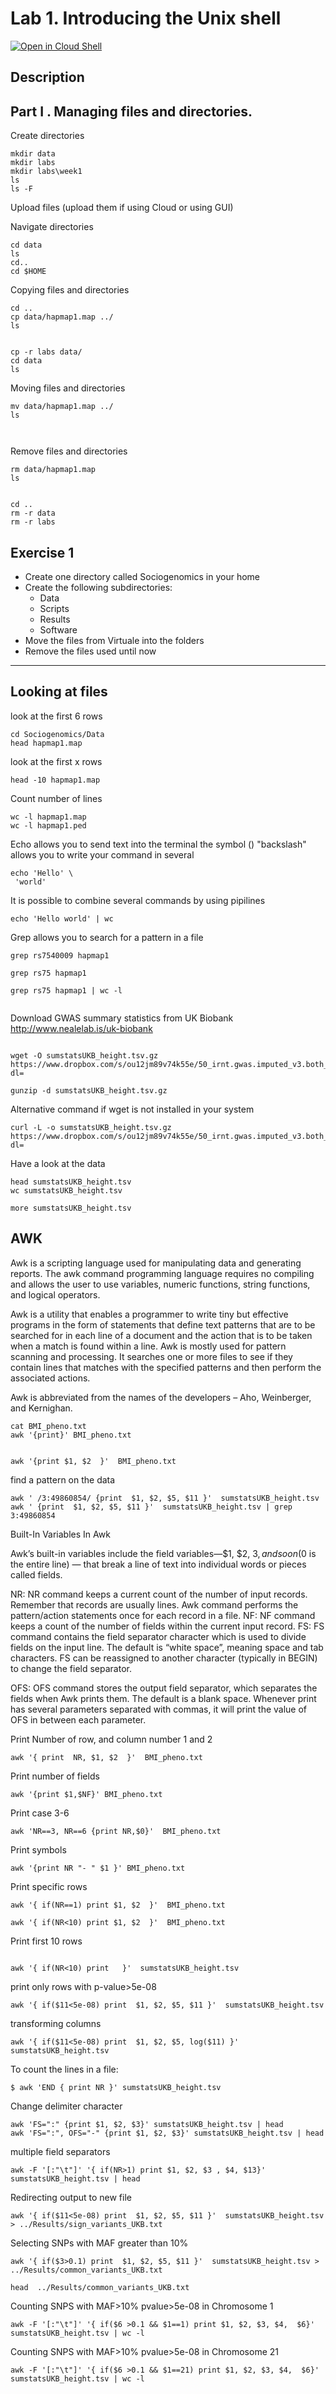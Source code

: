 # Lab 1.  Introducing the Unix shell

[![Open in Cloud Shell](https://gstatic.com/cloudssh/images/open-btn.png)](https://ssh.cloud.google.com/cloudshell/open?cloudshell_git_repo=https://github.com/nicolabarban/sociogenomics2024&cloudshell_tutorial=week1/lab1.md)

## Description

## Part I . Managing files and directories.


Create directories
```
mkdir data
mkdir labs
mkdir labs\week1
ls
ls -F
```

Upload files (upload them  if using Cloud or using GUI)

Navigate  directories
```
cd data
ls
cd..
cd $HOME
```

Copying files and directories
```
cd .. 
cp data/hapmap1.map ../
ls 


cp -r labs data/
cd data
ls
```


Moving files and directories
```
mv data/hapmap1.map ../
ls 



```

Remove files and directories
```
rm data/hapmap1.map 
ls 


cd ..
rm -r data
rm -r labs

```

## Exercise 1

* Create one directory called Sociogenomics in your home
* Create the following subdirectories:		
	* Data
	* Scripts
	* Results
	* Software
* Move the files from Virtuale into the folders
* Remove the files used until now

---

## Looking at files

look at the first 6 rows
```
cd Sociogenomics/Data
head hapmap1.map 

```


look at the first x rows
```
head -10 hapmap1.map 

```

Count number of lines
```
wc -l hapmap1.map  
wc -l hapmap1.ped
```


Echo  allows you to send text into the terminal  the symbol (\) "backslash" allows you to write your command in several 

```
echo 'Hello' \
 'world'
```

It is possible to combine several commands by using pipilines
```
echo 'Hello world' | wc

```

Grep allows you to search for a pattern in a file

```
grep rs7540009 hapmap1

grep rs75 hapmap1

grep rs75 hapmap1 | wc -l


```


Download GWAS summary statistics from UK Biobank
http://www.nealelab.is/uk-biobank

```
     
wget -O sumstatsUKB_height.tsv.gz https://www.dropbox.com/s/ou12jm89v74k55e/50_irnt.gwas.imputed_v3.both_sexes.tsv.bgz?dl= 

gunzip -d sumstatsUKB_height.tsv.gz

```


Alternative command if wget is not installed in your system 
```
curl -L -o sumstatsUKB_height.tsv.gz https://www.dropbox.com/s/ou12jm89v74k55e/50_irnt.gwas.imputed_v3.both_sexes.tsv.bgz?dl=
```

Have a look at the data
```
head sumstatsUKB_height.tsv
wc sumstatsUKB_height.tsv

more sumstatsUKB_height.tsv

```


## AWK
Awk is a scripting language used for manipulating data and generating reports. The awk command programming language requires no compiling and allows the user to use variables, numeric functions, string functions, and logical operators. 

Awk is a utility that enables a programmer to write tiny but effective programs in the form of statements that define text patterns that are to be searched for in each line of a document and the action that is to be taken when a match is found within a line. Awk is mostly used for pattern scanning and processing. It searches one or more files to see if they contain lines that matches with the specified patterns and then perform the associated actions. 

Awk is abbreviated from the names of the developers – Aho, Weinberger, and Kernighan. 

```
cat BMI_pheno.txt
awk '{print}' BMI_pheno.txt


```

```
awk '{print $1, $2  }'  BMI_pheno.txt

```



find a pattern on the data
```
awk ' /3:49860854/ {print  $1, $2, $5, $11 }'  sumstatsUKB_height.tsv
awk ' {print  $1, $2, $5, $11 }'  sumstatsUKB_height.tsv | grep 3:49860854

```

Built-In Variables In Awk

Awk’s built-in variables include the field variables—$1, $2, $3, and so on ($0 is the entire line) — that break a line of text into individual words or pieces called fields. 

NR: NR command keeps a current count of the number of input records. Remember that records are usually lines. Awk command performs the pattern/action statements once for each record in a file. 
NF: NF command keeps a count of the number of fields within the current input record. 
FS: FS command contains the field separator character which is used to divide fields on the input line. The default is “white space”, meaning space and tab characters. FS can be reassigned to another character (typically in BEGIN) to change the field separator. 

OFS: OFS command stores the output field separator, which separates the fields when Awk prints them. The default is a blank space. Whenever print has several parameters separated with commas, it will print the value of OFS in between each parameter. 



Print Number of row, and column number 1 and 2
```
awk '{ print  NR, $1, $2  }'  BMI_pheno.txt

```

Print number of fields
```
awk '{print $1,$NF}' BMI_pheno.txt
```

Print case 3-6
```
awk 'NR==3, NR==6 {print NR,$0}'  BMI_pheno.txt
```

Print symbols
```
awk '{print NR "- " $1 }' BMI_pheno.txt

```

Print specific rows
```
awk '{ if(NR==1) print $1, $2  }'  BMI_pheno.txt

awk '{ if(NR<10) print $1, $2  }'  BMI_pheno.txt

```


Print first 10 rows
```

awk '{ if(NR<10) print   }'  sumstatsUKB_height.tsv

```

print only rows with p-value>5e-08
```
awk '{ if($11<5e-08) print  $1, $2, $5, $11 }'  sumstatsUKB_height.tsv

```

transforming columns
```
awk '{ if($11<5e-08) print  $1, $2, $5, log($11) }'  sumstatsUKB_height.tsv

```


 To count the lines in a file:  
```
$ awk 'END { print NR }' sumstatsUKB_height.tsv 
```

Change delimiter character
```
awk 'FS=":" {print $1, $2, $3}' sumstatsUKB_height.tsv | head
awk 'FS=":", OFS="-" {print $1, $2, $3}' sumstatsUKB_height.tsv | head
```

multiple field separators

```
awk -F '[:"\t"]' '{ if(NR>1) print $1, $2, $3 , $4, $13}' sumstatsUKB_height.tsv | head
```

Redirecting output to new file
```
awk '{ if($11<5e-08) print  $1, $2, $5, $11 }'  sumstatsUKB_height.tsv > ../Results/sign_variants_UKB.txt
```

Selecting SNPs with MAF  greater than 10%
```
awk '{ if($3>0.1) print  $1, $2, $5, $11 }'  sumstatsUKB_height.tsv > ../Results/common_variants_UKB.txt

head  ../Results/common_variants_UKB.txt
```

Counting SNPS with MAF>10% pvalue>5e-08 in Chromosome 1
```
awk -F '[:"\t"]' '{ if($6 >0.1 && $1==1) print $1, $2, $3, $4,  $6}' sumstatsUKB_height.tsv | wc -l

```
Counting SNPS with MAF>10% pvalue>5e-08 in Chromosome 21

```
awk -F '[:"\t"]' '{ if($6 >0.1 && $1==21) print $1, $2, $3, $4,  $6}' sumstatsUKB_height.tsv | wc -l

```